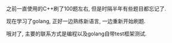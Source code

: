 之前一直使用的C++刷了100题左右,
但是时隔半年有些题目都忘记了.

现在学习了golang,
正好一边熟练新语言,
一边重新开始刷题.

哦对了,
主要的联系方式是编程以及golang自带test框架测试.